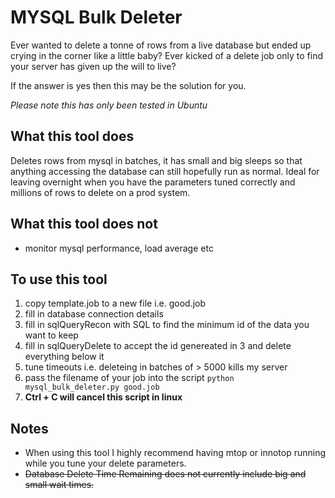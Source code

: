 # MYSQL Bulk Deleter #

Ever wanted to delete a tonne of rows from a live database but 
ended up crying in the corner like a little baby? Ever kicked of a 
delete job only to find your server has given up the will to live?

If the answer is yes then this may be the solution for you.

_Please note this has only been tested in Ubuntu_

## What this tool does ##
Deletes rows from mysql in batches, it has small and big sleeps so that anything accessing the database can 
still hopefully run as normal. Ideal for leaving overnight when you have the parameters tuned correctly and 
millions of rows to delete on a  prod system.

## What this tool does not ##
* monitor mysql performance, load average etc 

## To use this tool ##
1. copy template.job to a new file i.e. good.job
2. fill in database connection details
3. fill in sqlQueryRecon with SQL to find the minimum id of the data you want to keep
4. fill in sqlQueryDelete to accept the id genereated in 3 and delete everything below it 
5. tune timeouts i.e. deleteing in batches of > 5000 kills my server
6. pass the filename of your job into the script `python mysql_bulk_deleter.py good.job`
7. __Ctrl + C will cancel this script in linux__

## Notes ##
* When using this tool I highly recommend having mtop or innotop running while you tune your delete parameters.
* ~~Database Delete Time Remaining does not currently include big and small wait times.~~



